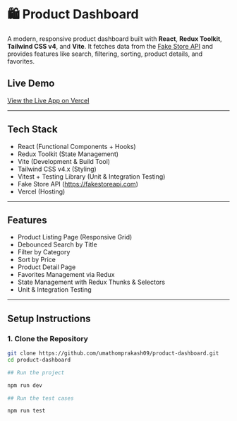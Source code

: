 # 🛍️ Product Dashboard

A modern, responsive product dashboard built with **React**, **Redux Toolkit**, **Tailwind CSS v4**, and **Vite**. It fetches data from the [Fake Store API](https://fakestoreapi.com) and provides features like search, filtering, sorting, product details, and favorites.

## Live Demo

 [View the Live App on Vercel](https://product-dashboard-nine-xi.vercel.app/)

---

## Tech Stack

- React (Functional Components + Hooks)
- Redux Toolkit (State Management)
- Vite (Development & Build Tool)
- Tailwind CSS v4.x (Styling)
- Vitest + Testing Library (Unit & Integration Testing)
- Fake Store API (https://fakestoreapi.com)
- Vercel (Hosting)

---

## Features

- Product Listing Page (Responsive Grid)
- Debounced Search by Title
- Filter by Category
- Sort by Price
- Product Detail Page
- Favorites Management via Redux
- State Management with Redux Thunks & Selectors
- Unit & Integration Testing

---

## Setup Instructions

### 1. **Clone the Repository**
```bash
git clone https://github.com/umathomprakash09/product-dashboard.git
cd product-dashboard

## Run the project

npm run dev

## Run the test cases

npm run test
